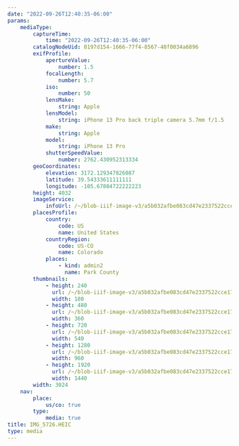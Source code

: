 ```yaml
---
date: "2022-09-26T12:40:35-06:00"
params:
    mediaType:
        captureTime:
            time: "2022-09-26T12:40:35-06:00"
        catalogNodeUid: 0197d154-1666-77f4-8567-48f0034a6896
        exifProfile:
            apertureValue:
                number: 1.5
            focalLength:
                number: 5.7
            iso:
                number: 50
            lensMake:
                string: Apple
            lensModel:
                string: iPhone 13 Pro back triple camera 5.7mm f/1.5
            make:
                string: Apple
            model:
                string: iPhone 13 Pro
            shutterSpeedValue:
                number: 2762.430952313334
        geoCoordinates:
            elevation: 3172.129347826087
            latitude: 39.54333611111111
            longitude: -105.67804722222223
        height: 4032
        imageService:
            infoUrl: /~/blob-iiif-image-v3/a5b032afbe083cd47e2337522cce17294e82c626760a963680bf05b5a7cff83a/info.json
        placesProfile:
            country:
                code: US
                name: United States
            countryRegion:
                code: US-CO
                name: Colorado
            places:
                - kind: admin2
                  name: Park County
        thumbnails:
            - height: 240
              url: /~/blob-iiif-image-v3/a5b032afbe083cd47e2337522cce17294e82c626760a963680bf05b5a7cff83a/full/180%2C240/0/default.jpg
              width: 180
            - height: 480
              url: /~/blob-iiif-image-v3/a5b032afbe083cd47e2337522cce17294e82c626760a963680bf05b5a7cff83a/full/360%2C480/0/default.jpg
              width: 360
            - height: 720
              url: /~/blob-iiif-image-v3/a5b032afbe083cd47e2337522cce17294e82c626760a963680bf05b5a7cff83a/full/540%2C720/0/default.jpg
              width: 540
            - height: 1280
              url: /~/blob-iiif-image-v3/a5b032afbe083cd47e2337522cce17294e82c626760a963680bf05b5a7cff83a/full/960%2C1280/0/default.jpg
              width: 960
            - height: 1920
              url: /~/blob-iiif-image-v3/a5b032afbe083cd47e2337522cce17294e82c626760a963680bf05b5a7cff83a/full/1440%2C1920/0/default.jpg
              width: 1440
        width: 3024
    nav:
        place:
            us/co: true
        type:
            media: true
title: IMG_5726.HEIC
type: media
---
```

